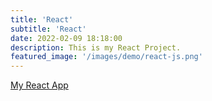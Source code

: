 ```yaml
---
title: 'React'
subtitle: 'React'
date: 2022-02-09 18:18:00
description: This is my React Project.
featured_image: '/images/demo/react-js.png'
---
```

[My React App](https://react.pcservice.business)